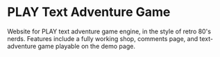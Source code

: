 # PLAY Text Adventure Game

Website for PLAY text adventure game engine, in the style of retro 80's nerds. Features include a fully working shop, comments page, and text-adventure game playable on the demo page.

